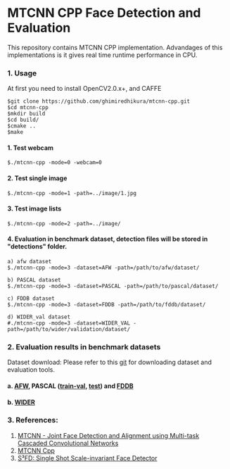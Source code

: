 # MTCNN CPP Face Detection and Evaluation

This repository contains MTCNN CPP implementation. Advandages of this implementations is it gives real time runtime performance in CPU.  

### 1. Usage

At first you need to install OpenCV2.0.x+, and CAFFE

```
$git clone https://github.com/ghimiredhikura/mtcnn-cpp.git
$cd mtcnn-cpp
$mkdir build
$cd build/
$cmake ..
$make 
```
#### 1. Test webcam
```
$./mtcnn-cpp -mode=0 -webcam=0
```
#### 2. Test single image
```
$./mtcnn-cpp -mode=1 -path=../image/1.jpg
```
#### 3. Test image lists
```
$./mtcnn-cpp -mode=2 -path=../image/
```
#### 4. Evaluation in benchmark dataset, detection files will be stored in "detections" folder. 
```
a) afw dataset
$./mtcnn-cpp -mode=3 -dataset=AFW -path=/path/to/afw/dataset/

b) PASCAL dataset
$./mtcnn-cpp -mode=3 -dataset=PASCAL -path=/path/to/pascal/dataset/

c) FDDB dataset
$./mtcnn-cpp -mode=3 -dataset=FDDB -path=/path/to/fddb/dataset/

d) WIDER_val dataset
#./mtcnn-cpp -mode=3 -dataset=WIDER_VAL -path=/path/to/wider/validation/dataset/
```

### 2. Evaluation results in benchmark datasets

Dataset download: Please refer to this [git](https://github.com/bonseyes/SFD/blob/master/docs/Test-Instructions.md) for downloading dataset and evaluation tools. 

#### a. [AFW](http://www.ics.uci.edu/~xzhu/face/), PASCAL ([train-val](http://host.robots.ox.ac.uk/pascal/VOC/voc2012/index.html), [test](http://host.robots.ox.ac.uk:8080/eval/challenges/voc2012/)) and [FDDB](http://vis-www.cs.umass.edu/fddb/index.html)

#### b. [WIDER](http://mmlab.ie.cuhk.edu.hk/projects/WIDERFace/)

### 3. References:

1. [MTCNN - Joint Face Detection and Alignment using Multi-task Cascaded Convolutional Networks](https://kpzhang93.github.io/MTCNN_face_detection_alignment/index.html)
3. [MTCNN Cpp](https://github.com/golunovas/mtcnn-cpp)
4. [S³FD: Single Shot Scale-invariant Face Detector](https://github.com/bonseyes/SFD)